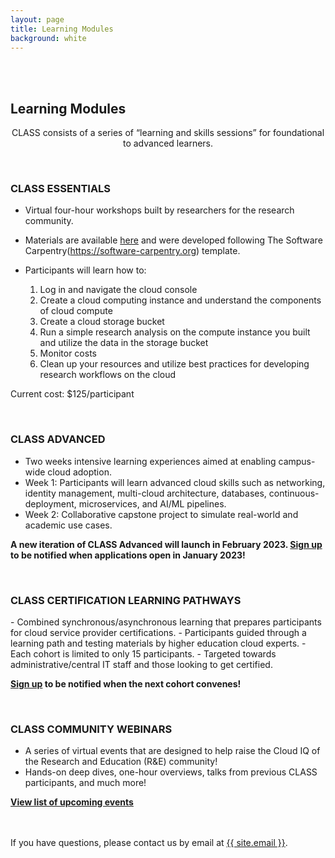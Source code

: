 ```yaml
---
layout: page
title: Learning Modules
background: white
---
```


<br/>
<br/>

<div class="col-lg-12 text-center">
	<h2 class="section-heading text-uppercase text-muted">Learning Modules</h2>
</div>

<p style="text-align:center">CLASS consists of a series of “learning and skills sessions” for foundational to advanced learners.
</p>

<br/>
<div>
<h3 class="section-subheading text-uppercase text-muted">CLASS ESSENTIALS</h3>
</div>

- Virtual four-hour workshops built by researchers for the research community. 
- Materials are available [here](https://github.internet2.edu/pages/CLASS/CLASS-Essentials/intro.html) and were developed following The Software Carpentry(https://software-carpentry.org) template.
- Participants will learn how to:

    1. Log in and navigate the cloud console
    2. Create a cloud computing instance and understand the components of cloud compute
    3. Create a cloud storage bucket
    4. Run a simple research analysis on the compute instance you built and utilize the data in the storage bucket
    5. Monitor costs
    6. Clean up your resources and utilize best practices for developing research workflows on the cloud

Current cost: $125/participant

<br/>
<div>
<h3 class="section-subheading text-uppercase text-muted">CLASS ADVANCED</h3>
</div>

- Two weeks intensive learning experiences aimed at enabling campus-wide cloud adoption. 
- Week 1: Participants will learn advanced cloud skills such as networking, identity management, multi-cloud architecture, databases, continuous-deployment, microservices, and AI/ML pipelines. 
- Week 2: Collaborative capstone project to simulate real-world and academic use cases.

**A new iteration of CLASS Advanced will launch in February 2023. [Sign up](https://lists.internet2.edu/sympa/info/class-announce?_ga=2.148534065.729352177.1666476629-1035221937.1630427862) to be notified when applications open in January 2023!** 


<br/>
<div>
<h3 class="section-subheading text-uppercase text-muted">CLASS CERTIFICATION LEARNING PATHWAYS </h3>
</div>
- Combined synchronous/asynchronous learning that prepares participants for cloud service provider certifications. 
- Participants guided through a learning path and testing materials by higher education cloud experts. 
- Each cohort is limited to only 15 participants.
- Targeted towards administrative/central IT staff and those looking to get certified.  

**[Sign up](https://lists.internet2.edu/sympa/info/class-announce?_ga=2.148534065.729352177.1666476629-1035221937.1630427862) to be notified when the next cohort convenes!** 


<br/>
<div>
<h3 class="section-subheading text-uppercase text-muted">CLASS COMMUNITY WEBINARS </h3>
</div>

- A series of virtual events that are designed to help raise the Cloud IQ of the Research and Education (R&E) community! 
- Hands-on deep dives, one-hour overviews, talks from previous CLASS participants, and much more! 

**[View list of upcoming events](/#calendar)**

<br/>
<br/>
If you have questions, please contact us by email at <a href="mailto:{{ site.email }}">{{ site.email }}</a>.
